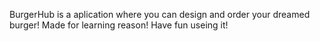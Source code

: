 BurgerHub is a aplication where you can design and order your dreamed burger! Made for learning reason! Have fun useing it!
